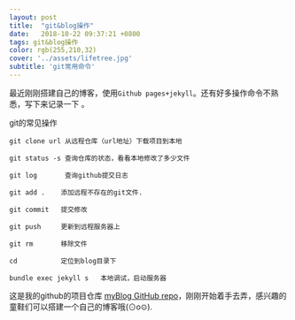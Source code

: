 ```yaml
---
layout: post
title:  "git&blog操作"
date:   2018-10-22 09:37:21 +0800
tags: git&blog操作
color: rgb(255,210,32)
cover: '../assets/lifetree.jpg'
subtitle: 'git常用命令'
---
```

最近刚刚搭建自己的博客，使用`Github pages+jekyll`。还有好多操作命令不熟悉，写下来记录一下 。

git的常见操作
```
git clone url 从远程仓库（url地址）下载项目到本地

git status -s 查询仓库的状态，看看本地修改了多少文件

git log       查询github提交日志

git add .    添加远程不存在的git文件.

git commit   提交修改

git push     更新到远程服务器上

git rm       移除文件

cd           定位到blog目录下

bundle exec jekyll s   本地调试，启动服务器

```
这是我的github的项目仓库 [myBlog GitHub repo][myBlog GitHub repo]，刚刚开始着手去弄，感兴趣的童鞋们可以搭建一个自己的博客哦(⊙o⊙).

[myBlog GitHub repo]: https://github.com/xx022/xx022.github.io

